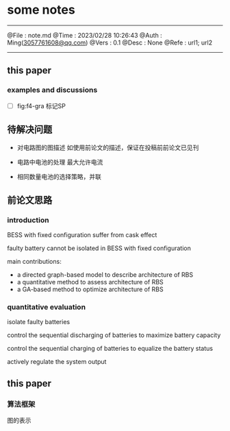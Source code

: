 # some notes

--------

@File : note.md
@Time : 2023/02/28 10:26:43
@Auth : Ming(<3057761608@qq.com>)
@Vers : 0.1
@Desc : None
@Refe : url1; url2

--------

## this paper

### examples and discussions 

- [ ] fig:f4-gra 标记SP












## 待解决问题

- 对电路图的图描述
如使用前论文的描述，保证在投稿前前论文已见刊

- 电路中电池的处理
最大允许电流

- 相同数量电池的选择策略，并联

## 前论文思路

### introduction

BESS with fixed configuration suffer from cask effect

faulty battery cannot be isolated in BESS with fixed configuration

main contributions:

- a directed graph-based model to describe architecture of RBS
- a quantitative method to assess architecture of RBS
- a GA-based method to optimize architecture of RBS

### quantitative evaluation

isolate faulty batteries

control the sequential discharging of batteries to maximize battery capacity

control the sequential charging of batteries to equalize the battery status

actively regulate the system output

## this paper

### 算法框架

图的表示



